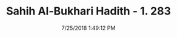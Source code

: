 ---
title        : "Sahih Al-Bukhari Hadith - 1. 283"
date         : 7/25/2018 1:49:12 PM
draft        : false
type         : "hadith"
layout       : "hadith"
BookCode     : "SHB"
VolumeNumber : "1"
HadithNumber : "283"
categories  :  ["Ghusl-Going out of person while he is Junub"]
tags  :  ["Abu Huraira"]
---